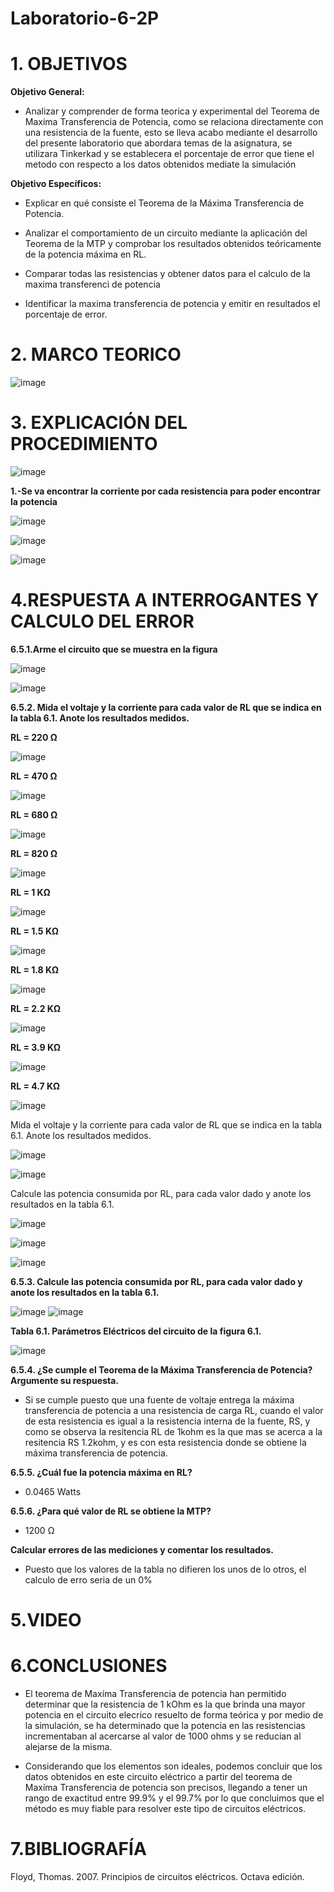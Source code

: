 # Laboratorio-6-2P

# 1. OBJETIVOS 

**Objetivo General:**

* Analizar y comprender de forma teorica y experimental del Teorema de Maxima Transferencia de Potencia, como se relaciona directamente con una resistencia de la fuente, esto se lleva acabo mediante el desarrollo del presente laboratorio que abordara temas de la asignatura, se utilizara Tinkerkad y se establecera el porcentaje de error que tiene el metodo con respecto a los datos obtenidos mediate la simulación

**Objetivo Específicos:**

* Explicar en qué consiste el Teorema de la Máxima Transferencia de Potencia.

* Analizar el comportamiento de un circuito mediante la aplicación del Teorema de la MTP y comprobar los resultados obtenidos teóricamente de la potencia máxima en RL.

* Comparar todas las resistencias y obtener datos para el calculo de la maxima transferenci de potencia

* Identificar la maxima transferencia de potencia y emitir en resultados el porcentaje de error.

# 2. MARCO TEORICO 

![image](https://user-images.githubusercontent.com/105617383/178372298-9facded0-6e6d-45ae-b6e6-35d2d56030ae.png)

# 3. EXPLICACIÓN DEL PROCEDIMIENTO 

![image](https://user-images.githubusercontent.com/105617383/178373164-28a88401-9106-4646-91a6-3398fb6c7aa1.png)

**1.-Se va encontrar la corriente por cada resistencia para poder encontrar la potencia**

![image](https://user-images.githubusercontent.com/105617383/178399053-1f47e183-caf0-4d9f-a4b7-30a9f343ced5.png)

![image](https://user-images.githubusercontent.com/105617383/178400325-347ff141-3014-4476-9d69-0c2a247ef4a3.png)

![image](https://user-images.githubusercontent.com/105617383/178401729-a3ac1dd6-41ae-4e90-a5e6-dd58295002cd.png)


# 4.RESPUESTA A INTERROGANTES Y CALCULO DEL ERROR

**6.5.1.Arme el circuito que se muestra en la figura** 

![image](https://user-images.githubusercontent.com/105617383/178373164-28a88401-9106-4646-91a6-3398fb6c7aa1.png)

![image](https://user-images.githubusercontent.com/105617383/178374572-99f1f463-2cc1-4cb3-b659-faac5f5354b1.png)

**6.5.2. Mida el voltaje y la corriente para cada valor de RL que se indica en la tabla 6.1. Anote los resultados medidos.**

**RL = 220 Ω**

![image](https://user-images.githubusercontent.com/105617383/178374852-e3970530-835a-4f5a-8450-79e849461e35.png)

**RL = 470 Ω**

![image](https://user-images.githubusercontent.com/105617383/178374946-21b0a176-24a0-485a-b8a3-d0adf57969b6.png)

**RL = 680 Ω**

![image](https://user-images.githubusercontent.com/105617383/178375243-920b38e1-3d47-48f0-935b-4962ef7effc1.png)

**RL = 820 Ω**

![image](https://user-images.githubusercontent.com/105617383/178375335-8d54be43-4019-49c6-b62d-ee4ec2ecd6af.png)

**RL = 1 KΩ**

![image](https://user-images.githubusercontent.com/105617383/178375496-9740a6d5-0232-452a-8314-e4ebd64d1d1c.png)

**RL = 1.5 KΩ**

![image](https://user-images.githubusercontent.com/105617383/178375538-3b90ad94-78db-4aeb-97a8-1107e587edc8.png)

**RL = 1.8 KΩ**

![image](https://user-images.githubusercontent.com/105617383/178375579-cc7efb6c-eb3a-4403-8a2a-aff359ded323.png)

**RL = 2.2 KΩ**

![image](https://user-images.githubusercontent.com/105617383/178375782-ff4190ff-ad16-4943-97ac-7b0abf082dd2.png)

**RL = 3.9 KΩ**

![image](https://user-images.githubusercontent.com/105617383/178375823-92823a6b-8007-48bc-acfb-082da145f3f6.png)

**RL = 4.7 KΩ**

![image](https://user-images.githubusercontent.com/105617383/178375859-ff995dc2-c6c1-4ec8-bad2-8b8dd0703476.png)

Mida el voltaje y la corriente para cada valor de RL que se indica en la tabla 6.1. Anote los resultados medidos.

![image](https://user-images.githubusercontent.com/105617383/178509870-ddcff005-0173-448f-a0c7-0c79865dd9eb.png)

![image](https://user-images.githubusercontent.com/105617383/178512154-d10fd118-a223-42e2-8791-758b1af1ebee.png)

Calcule las potencia consumida por RL, para cada valor dado y anote los resultados en la tabla 6.1.

![image](https://user-images.githubusercontent.com/105617383/178527435-8cad0e5a-0e91-4689-bbcf-64189c3687dc.png)

![image](https://user-images.githubusercontent.com/105617383/178512206-fffd1820-314d-46a2-805e-ded9cef20b3a.png)

![image](https://user-images.githubusercontent.com/105617383/178512230-f3123c08-5fd2-4d57-92b5-cb871054a4a1.png)

**6.5.3. Calcule las potencia consumida por RL, para cada valor dado y anote los resultados en la tabla 6.1.**

![image](https://user-images.githubusercontent.com/105617383/178403244-cc11fa74-0725-44dd-8a60-a05596296bee.png)
![image](https://user-images.githubusercontent.com/105617383/178403271-1dc06327-f69e-488a-a80a-bb34f074ee2f.png)

**Tabla 6.1. Parámetros Eléctricos del circuito de la figura 6.1.**

![image](https://user-images.githubusercontent.com/105617383/178403639-7a8ab3ee-a8f5-4175-96e8-b90d7f0bf551.png)

**6.5.4. ¿Se cumple el Teorema de la Máxima Transferencia de Potencia? Argumente su
respuesta.**

* Si se cumple puesto que una fuente de voltaje entrega la máxima transferencia de potencia a una resistencia de carga RL, cuando el valor de esta resistencia es igual a la resistencia interna de la fuente, RS, y como se observa la resitencia RL de 1kohm es la que mas se acerca a la resitencia RS 1.2kohm, y es con esta resistencia donde se obtiene la máxima transferencia de potencia.


**6.5.5. ¿Cuál fue la potencia máxima en RL?**

* 0.0465 Watts

**6.5.6. ¿Para qué valor de RL se obtiene la MTP?**

* 1200 Ω

**Calcular errores de las mediciones y comentar los resultados.**

* Puesto que los valores de la tabla no difieren los unos de lo otros, el calculo de erro seria de un 0%


# 5.VIDEO


# 6.CONCLUSIONES

* El teorema de Maxíma Transferencia de potencia han permitido determinar que la resistencia de 1 kOhm es la que brinda una mayor potencia en el circuito elecrico resuelto de forma teórica y por medio de la simulación, se ha determinado que la potencia en las resistencias incrementaban al acercarse al valor de 1000 ohms y se reducian al alejarse de la misma.

* Considerando que los elementos son ideales, podemos concluir que los datos obtenidos en este circuito eléctrico a partir del teorema de Maxíma Transferencia de potencia son precisos, llegando a tener un rango de exactitud entre 99.9% y el 99.7% por lo que concluimos que el método es muy fiable para resolver este tipo de circuitos eléctricos.
# 7.BIBLIOGRAFÍA

Floyd, Thomas. 2007. Principios de circuitos eléctricos. Octava edición.


